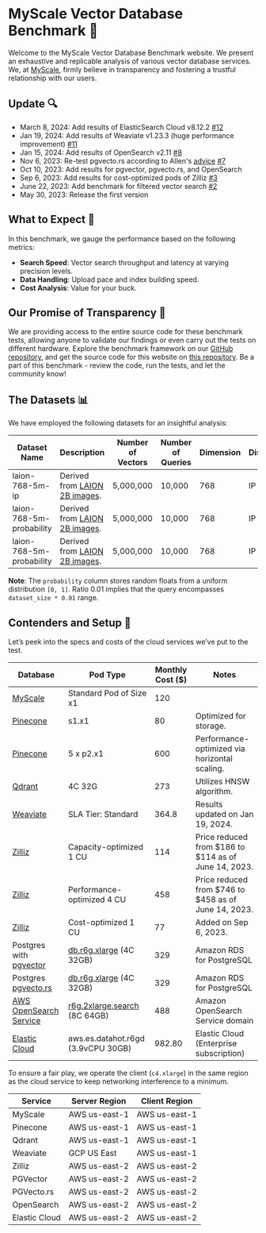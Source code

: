 # MyScale Vector Database Benchmark 🚀

Welcome to the MyScale Vector Database Benchmark website. We present an exhaustive and replicable analysis of various vector database services. We, at [MyScale](https://myscale.com), firmly believe in transparency and fostering a trustful relationship with our users.

## Update 🔍

- March 8, 2024: Add results of ElasticSearch Cloud v8.12.2
  [#12](https://github.com/myscale/benchmark/pull/12)
- Jan 19, 2024: Add results of Weaviate v1.23.3 (huge performance improvement)
  [#11](https://github.com/myscale/benchmark/pull/11)
- Jan 15, 2024: Add results of OpenSearch v2.11
  [#8](https://github.com/myscale/benchmark/pull/8)
- Nov 6, 2023: Re-test pgvecto.rs according to Allen's [advice](https://twitter.com/zhoujinjing09/status/1717388692434911278)
  [#7](https://github.com/myscale/benchmark/pull/7)
- Oct 10, 2023: Add results for pgvector, pgvecto.rs, and OpenSearch
- Sep 6, 2023: Add results for cost-optimized pods of Zilliz
  [#3](https://github.com/myscale/benchmark/pull/3)
- June 22, 2023: Add benchmark for filtered vector search
  [#2](https://github.com/myscale/benchmark/pull/2)
- May 30, 2023: Release the first version

## What to Expect 🧐

In this benchmark, we gauge the performance based on the following metrics:

- **Search Speed**: Vector search throughput and latency at varying precision levels.
- **Data Handling**: Upload pace and index building speed.
- **Cost Analysis**: Value for your buck.

## Our Promise of Transparency 🤝

We are providing access to the entire source code for these benchmark tests, allowing anyone to validate our findings or even carry out the tests on different hardware. Explore the benchmark framework on our [GitHub repository](https://github.com/myscale/vector-db-benchmark), and get the source code for this website on [this repository](https://github.com/myscale/benchmark). Be a part of this benchmark - review the code, run the tests, and let the community know!

## The Datasets 📊

We have employed the following datasets for an insightful analysis:

| Dataset Name | Description | Number of Vectors | Number of Queries | Dimension | Distance | Filters | Payload Columns | Download Link |
|--------------|-------------|-------------------|-------------------|-----------|----------|---------|-----------------|---------------|
| laion-768-5m-ip | Derived from [LAION 2B images](https://huggingface.co/datasets/laion/laion2b-multi-vit-h-14-embeddings/tree/main). | 5,000,000 | 10,000 | 768 | IP | N/A | 0 | [Link](https://myscale-datasets.s3.ap-southeast-1.amazonaws.com/laion-5m-test-ip.hdf5) |
| laion-768-5m-probability | Derived from [LAION 2B images](https://huggingface.co/datasets/laion/laion2b-multi-vit-h-14-embeddings/tree/main). | 5,000,000 | 10,000 | 768 | IP | Ratio 0.01 | `[probability (Float64)]` | [Vectors](https://myscale-datasets.s3.ap-southeast-1.amazonaws.com/laion-768-5m-ip-probability.hdf5) [Queries](https://myscale-datasets.s3.ap-southeast-1.amazonaws.com/laion-768-5m-ip-probability-0.01.hdf5) |
| laion-768-5m-probability | Derived from [LAION 2B images](https://huggingface.co/datasets/laion/laion2b-multi-vit-h-14-embeddings/tree/main). | 5,000,000 | 10,000 | 768 | IP | Ratio 0.1 | `[probability (Float64)]` | [Vectors](https://myscale-datasets.s3.ap-southeast-1.amazonaws.com/laion-768-5m-ip-probability.hdf5) [Queries](https://myscale-datasets.s3.ap-southeast-1.amazonaws.com/laion-768-5m-ip-probability-0.1.hdf5) |

**Note**: The `probability` column stores random floats from a uniform distribution `[0, 1]`. Ratio 0.01 implies that the query encompasses `dataset_size * 0.01` range.

## Contenders and Setup 🥊

Let’s peek into the specs and costs of the cloud services we’ve put to the test.

| Database | Pod Type | Monthly Cost ($) | Notes |
|---------|----------|------------------|-------|
| [MyScale](https://myscale.com/) | Standard Pod of Size x1 | 120 |  |
| [Pinecone](https://www.pinecone.io/) | s1.x1 | 80 | Optimized for storage. |
| [Pinecone](https://www.pinecone.io/) | 5 x p2.x1 | 600 | Performance-optimized via horizontal scaling. |
| [Qdrant](https://qdrant.tech/) | 4C 32G | 273 | Utilizes HNSW algorithm. |
| [Weaviate](https://weaviate.io/) | SLA Tier: Standard | 364.8 | Results updated on Jan 19, 2024. |
| [Zilliz](https://zilliz.com) | Capacity-optimized 1 CU | 114 | Price reduced from $186 to $114 as of June 14, 2023. |
| [Zilliz](https://zilliz.com) | Performance-optimized 4 CU | 458 | Price reduced from $746 to $458 as of June 14, 2023. |
| [Zilliz](https://zilliz.com) | Cost-optimized 1 CU | 77 | Added on Sep 6, 2023. |
| Postgres with [pgvector](https://github.com/pgvector/pgvector) | [db.r6g.xlarge](https://instances.vantage.sh/aws/rds/db.r6g.xlarge?region=us-east-1&os=PostgreSQL&cost_duration=monthly&reserved_term=Standard.partialUpfront) (4C 32GB) | 329 | Amazon RDS for PostgreSQL |
| Postgres [pgvecto.rs](https://github.com/tensorchord/pgvecto.rs) | [db.r6g.xlarge](https://instances.vantage.sh/aws/rds/db.r6g.xlarge?region=us-east-1&os=PostgreSQL&cost_duration=monthly&reserved_term=Standard.partialUpfront) (4C 32GB) | 329 | Amazon RDS for PostgreSQL |
| [AWS OpenSearch Service](https://aws.amazon.com/opensearch-service/) | [r6g.2xlarge.search](https://instances.vantage.sh/aws/opensearch/r6g.2xlarge.search?region=us-east-1&cost_duration=monthly&reserved_term=Standard.noUpfront) (8C 64GB) | 488 | Amazon OpenSearch Service domain |
| [Elastic Cloud](https://cloud.elastic.co/home) |  aws.es.datahot.r6gd (3.9vCPU 30GB) | 982.80 | Elastic Cloud (Enterprise subscription) |

To ensure a fair play, we operate the client (`c4.xlarge`) in the same region as the cloud service to keep networking interference to a minimum.

| Service | Server Region | Client Region |
|---------|---------------|---------------|
| MyScale | AWS us-east-1 | AWS us-east-1 |
| Pinecone | AWS us-east-1 | AWS us-east-1 |
| Qdrant | AWS us-east-1 | AWS us-east-1 |
| Weaviate | GCP US East | AWS us-east-1 |
| Zilliz | AWS us-east-2 | AWS us-east-2 |
| PGVector | AWS us-east-2 | AWS us-east-2 |
| PGVecto.rs | AWS us-east-2 | AWS us-east-2 |
| OpenSearch | AWS us-east-2 | AWS us-east-2 |
| Elastic Cloud | AWS us-east-2 | AWS us-east-2 |
